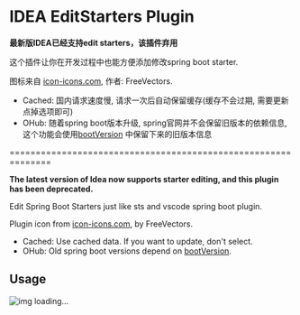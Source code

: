 # IDEA EditStarters Plugin

**最新版IDEA已经支持edit starters，该插件弃用**

这个插件让你在开发过程中也能方便添加修改spring boot starter.

图标来自 [icon-icons.com](https://icon-icons.com/icon/feather-pen-graphic-design/52939), 作者: FreeVectors.

* Cached: 国内请求速度慢, 请求一次后自动保留缓存(缓存不会过期, 需要更新点掉选项即可)
* OHub: 随着spring boot版本升级, spring官网并不会保留旧版本的依赖信息, 这个功能会使用[bootVersion](bootVersion)
  中保留下来的旧版本信息


==============================================================

**The latest version of Idea now supports starter editing, and this plugin has been deprecated.**

Edit Spring Boot Starters just like sts and vscode spring boot plugin.

Plugin icon from [icon-icons.com](https://icon-icons.com/icon/feather-pen-graphic-design/52939), by FreeVectors.

* Cached: Use cached data. If you want to update, don't select.
* OHub: Old spring boot versions depend on [bootVersion](bootVersion).

## Usage

![img loading...](https://user-images.githubusercontent.com/12962462/51593574-734e2000-1f2d-11e9-88a0-9d43f7877131.gif)

